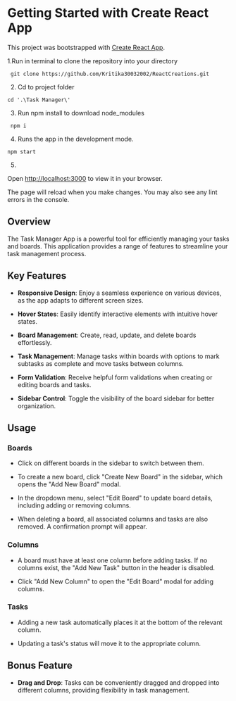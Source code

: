 # Getting Started with Create React App

This project was bootstrapped with [Create React App](https://github.com/facebook/create-react-app).

1.Run in terminal to clone the repository into your directory
```
 git clone https://github.com/Kritika30032002/ReactCreations.git
```
2. Cd to project folder
```
cd '.\Task Manager\'
```
3. Run npm install to download node_modules
```
 npm i
```

4. Runs the app in the development mode.
```
npm start
```

5.
Open [http://localhost:3000](http://localhost:3000) to view it in your browser.

The page will reload when you make changes.
You may also see any lint errors in the console.

## Overview

The Task Manager App is a powerful tool for efficiently managing your tasks and boards. This application provides a range of features to streamline your task management process. 

## Key Features

- **Responsive Design**: Enjoy a seamless experience on various devices, as the app adapts to different screen sizes.

- **Hover States**: Easily identify interactive elements with intuitive hover states.

- **Board Management**: Create, read, update, and delete boards effortlessly.

- **Task Management**: Manage tasks within boards with options to mark subtasks as complete and move tasks between columns.

- **Form Validation**: Receive helpful form validations when creating or editing boards and tasks.

- **Sidebar Control**: Toggle the visibility of the board sidebar for better organization.

## Usage

### Boards

- Click on different boards in the sidebar to switch between them.

- To create a new board, click "Create New Board" in the sidebar, which opens the "Add New Board" modal.

- In the dropdown menu, select "Edit Board" to update board details, including adding or removing columns.

- When deleting a board, all associated columns and tasks are also removed. A confirmation prompt will appear.

### Columns

- A board must have at least one column before adding tasks. If no columns exist, the "Add New Task" button in the header is disabled.

- Click "Add New Column" to open the "Edit Board" modal for adding columns.

### Tasks

- Adding a new task automatically places it at the bottom of the relevant column.

- Updating a task's status will move it to the appropriate column.

## Bonus Feature

- **Drag and Drop**: Tasks can be conveniently dragged and dropped into different columns, providing flexibility in task management.